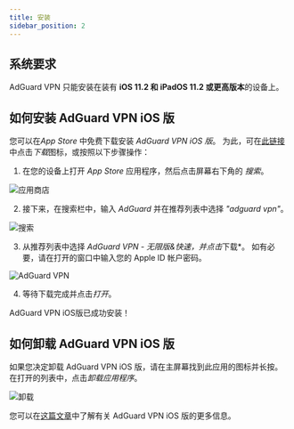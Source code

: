 ```yaml
---
title: 安装
sidebar_position: 2
---
```


## 系统要求

AdGuard VPN 只能安装在装有 **iOS 11.2 和 iPadOS 11.2 或更高版本**的设备上。

## 如何安装 AdGuard VPN iOS 版

您可以在*App Store* 中免费下载安装 *AdGuard VPN iOS 版*。 为此，可在[此链接](https://agrd.io/ios_vpn)中点击*下载*图标，或按照以下步骤操作：

1. 在您的设备上打开 *App Store* 应用程序，然后点击屏幕右下角的 *搜索*。

![应用商店](https://cdn.adguard.com/content/kb/vpn/ios/app-store-en.png)

2. 接下来，在搜索栏中，输入 *AdGuard* 并在推荐列表中选择 *"adguard vpn"*。

![搜索](https://cdn.adguard.com/content/kb/vpn/ios/search-en.png)

3. 从推荐列表中选择 *AdGuard VPN - 无限版&快速，并点击*下载*。 如有必要，请在打开的窗口中输入您的 Apple ID 帐户密码。</li> </ol>

![AdGuard VPN](https://cdn.adguard.com/content/kb/vpn/ios/adguard-vpn-en.png)

4. 等待下载完成并点击*打开*。

AdGuard VPN iOS版已成功安装！

## 如何卸载 AdGuard VPN iOS 版

如果您决定卸载 AdGuard VPN iOS 版，请在主屏幕找到此应用的图标并长按。 在打开的列表中，点击*卸载应用程序*。

![卸载](https://cdn.adguard.com/public/Adguard/kb/vpn-install/deinstall-en.png)

您可以在[这篇文章](overview.md)中了解有关 AdGuard VPN iOS 版的更多信息。